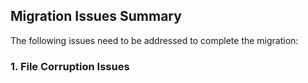 ## Migration Issues Summary

The following issues need to be addressed to complete the migration:

### 1. File Corruption Issues

